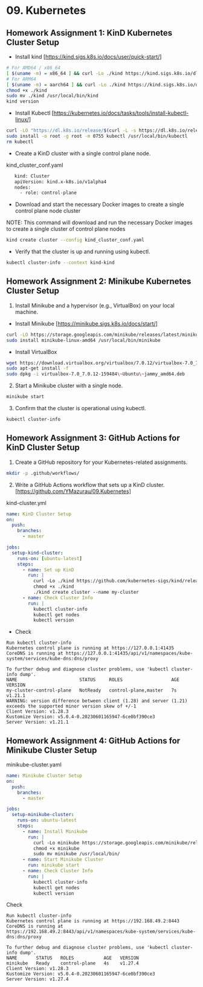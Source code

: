 # 09. Kubernetes

## Homework Assignment 1: KinD Kubernetes Cluster Setup

* Install kind   [https://kind.sigs.k8s.io/docs/user/quick-start/]
```bash
# For AMD64 / x86_64
[ $(uname -m) = x86_64 ] && curl -Lo ./kind https://kind.sigs.k8s.io/dl/v0.20.0/kind-linux-amd64
# For ARM64
[ $(uname -m) = aarch64 ] && curl -Lo ./kind https://kind.sigs.k8s.io/dl/v0.20.0/kind-linux-arm64
chmod +x ./kind
sudo mv ./kind /usr/local/bin/kind
kind version
```


* Install Kubectl  [https://kubernetes.io/docs/tasks/tools/install-kubectl-linux/]
```bash
curl -LO "https://dl.k8s.io/release/$(curl -L -s https://dl.k8s.io/release/stable.txt)/bin/linux/amd64/kubectl"
sudo install -o root -g root -m 0755 kubectl /usr/local/bin/kubectl
rm kubectl
```

* Create a KinD cluster with a single control plane node.

kind_cluster_conf.yaml
```bash
   kind: Cluster
   apiVersion: kind.x-k8s.io/v1alpha4
   nodes:
     - role: control-plane
```

* Download and start the necessary Docker images to create a single control plane node cluster

NOTE: This command will download and run the necessary Docker images to create a single cluster of control plane nodes
```bash
kind create cluster --config kind_cluster_conf.yaml
```

* Verify that the cluster is up and running using kubectl.
```bash
kubectl cluster-info --context kind-kind
```


## Homework Assignment 2: Minikube Kubernetes Cluster Setup

1. Install Minikube and a hypervisor (e.g., VirtualBox) on your local machine.

* Install Minikube [https://minikube.sigs.k8s.io/docs/start/]
```bash
curl -LO https://storage.googleapis.com/minikube/releases/latest/minikube-linux-amd64
sudo install minikube-linux-amd64 /usr/local/bin/minikube
```

* Install VirtualBox
```bash
wget https://download.virtualbox.org/virtualbox/7.0.12/virtualbox-7.0_7.0.12-159484\~Ubuntu\~jammy_amd64.deb
sudo apt-get install -f
sudo dpkg -i virtualbox-7.0_7.0.12-159484\~Ubuntu\~jammy_amd64.deb
```

2. Start a Minikube cluster with a single node.
```bash
minikube start
```

3. Confirm that the cluster is operational using kubectl.
```bash
kubectl cluster-info
```


## Homework Assignment 3: GitHub Actions for KinD Cluster Setup

1. Create a GitHub repository for your Kubernetes-related assignments.
```bash
mkdir -p .github/workflows/
```

2. Write a GitHub Actions workflow that sets up a KinD cluster.  [https://github.com/YMazurau/09.Kubernetes]

kind-cluster.yml
```yaml
name: KinD Cluster Setup
on:
  push:
    branches:
      - master

jobs:
  setup-kind-cluster:
    runs-on: [ubuntu-latest]
    steps:
      - name: Set up KinD
        run: |
          curl -Lo ./kind https://github.com/kubernetes-sigs/kind/releases/download/v0.11.1/kind-linux-amd64
          chmod +x ./kind
          ./kind create cluster --name my-cluster
      - name: Check Cluster Info
        run: | 
          kubectl cluster-info
          kubectl get nodes
          kubectl version
```

* Check
```
Run kubectl cluster-info
Kubernetes control plane is running at https://127.0.0.1:41435
CoreDNS is running at https://127.0.0.1:41435/api/v1/namespaces/kube-system/services/kube-dns:dns/proxy

To further debug and diagnose cluster problems, use 'kubectl cluster-info dump'.
NAME                       STATUS     ROLES                  AGE   VERSION
my-cluster-control-plane   NotReady   control-plane,master   7s    v1.21.1
WARNING: version difference between client (1.28) and server (1.21) exceeds the supported minor version skew of +/-1
Client Version: v1.28.3
Kustomize Version: v5.0.4-0.20230601165947-6ce0bf390ce3
Server Version: v1.21.1
```

## Homework Assignment 4: GitHub Actions for Minikube Cluster Setup

minikube-cluster.yaml
```yaml
name: Minikube Cluster Setup
on:
  push:
    branches:
      - master

jobs:
  setup-minikube-cluster:
    runs-on: ubuntu-latest
    steps:
      - name: Install Minikube
        run: |
          curl -Lo minikube https://storage.googleapis.com/minikube/releases/latest/minikube-linux-amd64
          chmod +x minikube
          sudo mv minikube /usr/local/bin/
      - name: Start Minikube Cluster
        run: minikube start
      - name: Check Cluster Info
        run: |
          kubectl cluster-info
          kubectl get nodes
          kubectl version
```

Check
```
Run kubectl cluster-info
Kubernetes control plane is running at https://192.168.49.2:8443
CoreDNS is running at https://192.168.49.2:8443/api/v1/namespaces/kube-system/services/kube-dns:dns/proxy

To further debug and diagnose cluster problems, use 'kubectl cluster-info dump'.
NAME       STATUS   ROLES           AGE   VERSION
minikube   Ready    control-plane   4s    v1.27.4
Client Version: v1.28.3
Kustomize Version: v5.0.4-0.20230601165947-6ce0bf390ce3
Server Version: v1.27.4
```